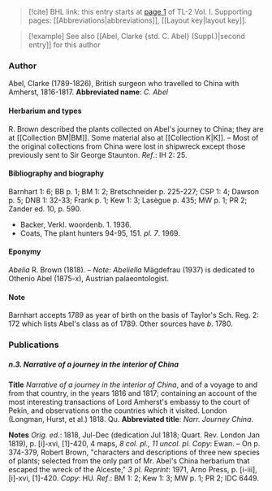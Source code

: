 > [!cite] BHL link: this entry starts at [page 1](https://www.biodiversitylibrary.org/page/33120094) of TL-2 Vol. I.
> Supporting pages: [[Abbreviations|abbreviations]], [[Layout key|layout key]].

> [!example] See also [[Abel, Clarke {std. C. Abel} (Suppl.)|second entry]] for this author

### Author

Abel, Clarke (1789-1826), British surgeon who travelled to China with Amherst, 1816-1817. 
**Abbreviated name**: *C. Abel*

#### Herbarium and types

R. Brown described the plants collected on Abel's journey to China; they are at [[Collection BM|BM]]. Some material also at [[Collection K|K]]. – Most of the original collections from China were lost in shipwreck except those previously sent to Sir George Staunton.
*Ref*.: IH 2: 25.

#### Bibliography and biography

Barnhart 1: 6; BB p. 1; BM 1: 2; Bretschneider p. 225-227; CSP 1: 4; Dawson p. 5; DNB 1: 32-33; Frank p. 1; Kew 1: 3; Lasègue p. 435; MW p. 1; PR 2; Zander ed. 10, p. 590.
- Backer, Verkl. woordenb. 1. 1936.
- Coats, The plant hunters 94-95, 151. *pl. 7*. 1969.

#### Eponymy

*Abelia* R. Brown (1818). – *Note: Abeliella* Mägdefrau (1937) is dedicated to Othenio Abel (1875-x), Austrian palaeontologist.

#### Note

Barnhart accepts 1789 as year of birth on the basis of Taylor's Sch. Reg. 2: 172 which lists Abel's class as of 1789. Other sources have *b*. 1780.

### Publications

##### n.3. Narrative of a journey in the interior of China

**Title**
*Narrative of a journey in the interior of China*, and of a voyage to and from that country, in the years 1816 and 1817; containing an account of the most interesting transactions of Lord Amherst's embassy to the court of Pekin, and observations on the countries which it visited. London (Longman, Hurst, et al.) 1818. Qu.
**Abbreviated title**: *Narr. Journey China*.

**Notes**
*Orig. ed*.: 1818, Jul-Dec (dedication Jul 1818; Quart. Rev. London Jan 1819), p. \[i\]-xvi, \[1\]-420, 4 maps, *8 col. pl., 11 uncol. pl. Copy*: Ewan. – On p. 374-379, Robert Brown, "characters and descriptions of three new species of plants; selected from the only part of Mr. Abel's China herbarium that escaped the wreck of the Alceste," *3 pl*.
*Reprint*: 1971, Arno Press, p. \[i-iii\], \[i\]-xvi, \[1\]-420. *Copy*: HU.
*Ref*.: BM 1: 2; Kew 1: 3; MW p. 1; PR 2; IDC 6449.

